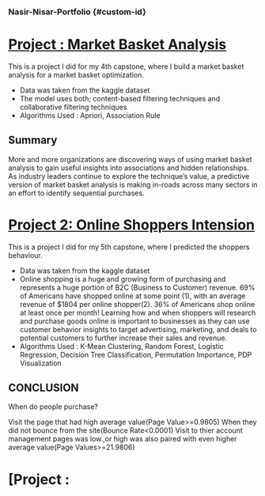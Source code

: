 ### Nasir-Nisar-Portfolio {#custom-id}

# [Project : Market Basket Analysis](https://github.com/NasirNisar/EDA/tree/main/Market-Basket-Analysis)
This is a project I did for my 4th capstone, where I build a market basket analysis for a market basket optimization.

* Data was taken from the kaggle dataset
* The model uses both; content-based filtering techniques and collaborative filtering techniques
* Algorithms Used : Apriori, Association Rule

## Summary
More and more organizations are discovering ways of using market basket analysis to gain useful insights into associations and hidden relationships. As industry leaders continue to explore the technique’s value, a predictive version of market basket analysis is making in-roads across many sectors in an effort to identify sequential purchases.



# [Project 2: Online Shoppers Intension](https://github.com/NasirNisar/EDA/tree/main/Online-Shopper-Intentions)
This is a project I did for my 5th capstone, where I predicted the shoppers behaviour.


* Data was taken from the kaggle dataset
* Online shopping is a huge and growing form of purchasing and represents a huge portion of B2C (Business to Customer) revenue. 69% of Americans have shopped online at some point (1), with an average revenue of $1804 per online shopper(2). 36% of Americans shop online at least once per month! Learning how and when shoppers will research and purchase goods online is important to businesses as they can use customer behavior insights to target advertising, marketing, and deals to potential customers to further increase their sales and revenue.
* Algorithms Used : K-Mean Clustering, Random Forest, Logistic Regression, Decision Tree Classification, Permutation Importance, PDP Visualization

## CONCLUSION
When do people purchase?

Visit the page that had high average value(Page Value>=0.9805)
When they did not bounce from the site(Bounce Rate<0.0001)
Visit to thier account management pages was low.,or high was also paired with even higher average value(Page Values>=21.9806)



# [Project : 

